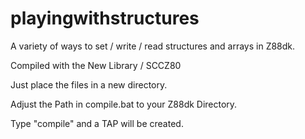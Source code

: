 # playingwithstructures

A variety of ways to set / write / read structures and arrays in Z88dk.

Compiled with the New Library / SCCZ80

Just place the files in a new directory.

Adjust the Path in compile.bat to your Z88dk Directory.

Type "compile" and a TAP will be created.
